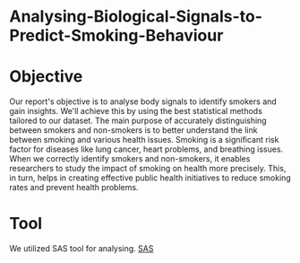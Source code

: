 # Analysing-Biological-Signals-to-Predict-Smoking-Behaviour
# Objective
Our report's objective is to analyse body signals to identify smokers and gain insights. We'll achieve this by using the best statistical methods tailored to our dataset.
The main purpose of accurately distinguishing between smokers and non-smokers is to better understand the link between smoking and various health issues. Smoking is a significant risk factor for diseases like lung cancer, heart problems, and breathing issues. When we correctly identify smokers and non-smokers, it enables researchers to study the impact of smoking on health more precisely. This, in turn, helps in creating effective public health initiatives to reduce smoking rates and prevent health problems.
# Tool
We utilized SAS tool for analysing. 
[SAS](https://www.sas.com/en_us/home.html)
